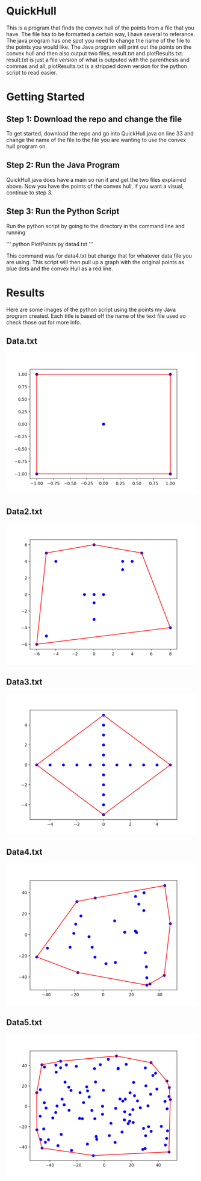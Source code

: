# QuickHull
This is a program that finds the convex hull of the points from a file that you have. The file hsa to be formatted a certain way, I have several to referance. The java program has one spot you need to change the name of the file to the points you would like. The Java program will print out the points on the convex hull and then also output two files, result.txt and plotResults.txt. result.txt is just a file version of what is outputed with the parenthesis and commas and all, plotResults.txt is a stripped down version for the python script to read easier.


# Getting Started

## Step 1:  Download the repo and change the file
To get started, download the repo and go into QuickHull.java on line 33 and change the name of the file to the file you are wanting to use the convex hull program on. 

## Step 2: Run the Java Program
QuickHull.java does have a main so run it and get the two files explained above. Now you have the points of the convex hull, if you want a visual, continue to step 3.

## Step 3: Run the Python Script
Run the python script by going to the directory in the command line and running 

'''
python PlotPoints.py data4.txt
'''

This command was for data4.txt but change that for whatever data file you are using. This script will then pull up a graph with the original points as blue dots and the convex Hull as a red line.

# Results
Here are some images of the python script using the points my Java program created. Each title is based off the name of the text file used so check those out for more info.

## Data.txt

![Data set 1](https://github.com/Isaiaher/QuickHull/blob/master/Images/Data.png)


## Data2.txt

![Data set 2](https://github.com/Isaiaher/QuickHull/blob/master/Images/Data2.png)


## Data3.txt

![Data set 3](https://github.com/Isaiaher/QuickHull/blob/master/Images/Data3.png)


## Data4.txt

![Data set 4](https://github.com/Isaiaher/QuickHull/blob/master/Images/Data4.png)


## Data5.txt

![Data set 5](https://github.com/Isaiaher/QuickHull/blob/master/Images/Data5.png)


